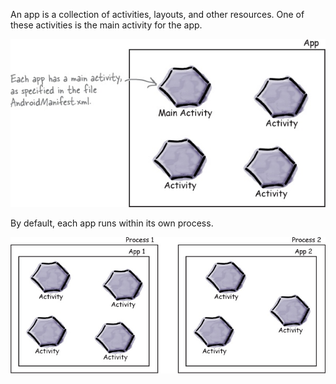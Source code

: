 An app is a collection of activities, layouts, and other resources. One of these activities is the main activity for the app.

![](.guides/img/36activities.png)

By default, each app runs within its own process.

![](.guides/img/37diagram.png)

